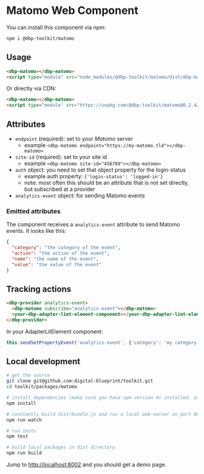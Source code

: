 # Matomo Web Component

You can install this component via npm:

```bash
npm i @dbp-toolkit/matomo
```

## Usage

```html
<dbp-matomo></dbp-matomo>
<script type="module" src="node_modules/@dbp-toolkit/matomo/dist/dbp-matomo.js"></script>
```

Or directly via CDN:

```html
<dbp-matomo></dbp-matomo>
<script type="module" src="https://unpkg.com/@dbp-toolkit/matomo@0.2.4/dist/dbp-matomo.js"></script>
```

## Attributes

- `endpoint` (required): set to your *Matomo* server
    - example `<dbp-matomo endpoint="https://my-matomo.tld"></dbp-matomo>`
- `site-id` (required): set to your site id
    - example `<dbp-matomo site-id="456789"></dbp-matomo>`
- `auth` object: you need to set that object property for the login-status
  - example auth property: `{'login-status': 'logged-in'}`
  - note: most often this should be an attribute that is not set directly, but subscribed at a provider
- `analytics-event` object: for sending Matomo events

### Emitted attributes

The component receives a `analytics-event` attribute to send Matomo events.
It looks like this:

```json
{
  "category": "the category of the event",
  "action": "the action of the event",
  "name": "the name of the event",
  "value": "the value of the event"
}
```

## Tracking actions

```html
<dbp-provider analytics-event>
  <dbp-matomo subscribe="analytics-event"></dbp-matomo>
  <your-dbp-adapter-limt-element-component></your-dbp-adapter-limt-element-component>
</dbp-provider>
```

In your AdapterLitElement component:

```javascript
this.sendSetPropertyEvent('analytics-event', {'category': 'my category', 'action': 'my action'});
``` 

## Local development

```bash
# get the source
git clone git@github.com:digital-blueprint/toolkit.git
cd toolkit/packages/matomo

# install dependencies (make sure you have npm version 4+ installed, so symlinks to the git submodules are created automatically)
npm install

# constantly build dist/bundle.js and run a local web-server on port 8002 
npm run watch

# run tests
npm test

# build local packages in dist directory
npm run build
```

Jump to <http://localhost:8002> and you should get a demo page.
